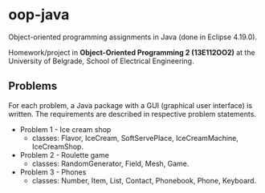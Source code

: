 # oop-java
Object-oriented programming assignments in Java (done in Eclipse 4.19.0).

Homework/project in **Object-Oriented Programming 2 (13E112OO2)** at the University of Belgrade, School of Electrical Engineering.

## Problems

For each problem, a Java package with a GUI (graphical user interface) is written. The requirements are described in respective problem statements. 

* Problem 1 - Ice cream shop
    * classes: Flavor, IceCream, SoftServePlace, IceCreamMachine, IceCreamShop.
* Problem 2 - Roulette game
    * classes: RandomGenerator, Field, Mesh, Game.
* Problem 3 - Phones
    * classes: Number, Item, List, Contact, Phonebook, Phone, Keyboard.
